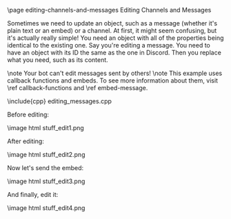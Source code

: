 \page editing-channels-and-messages Editing Channels and Messages

Sometimes we need to update an object, such as a message (whether it's plain text or an embed) or a channel. At first, it might seem confusing, but it's actually really simple! You need an object with all of the properties being identical to the existing one. Say you're editing a message. You need to have an object with its ID the same as the one in Discord. Then you replace what you need, such as its content.

\note Your bot can't edit messages sent by others!
\note This example uses callback functions and embeds. To see more information about them, visit \ref callback-functions and \ref embed-message.

\include{cpp} editing_messages.cpp

Before editing:

\image html stuff_edit1.png

After editing:

\image html stuff_edit2.png

Now let's send the embed:

\image html stuff_edit3.png

And finally, edit it:

\image html stuff_edit4.png
